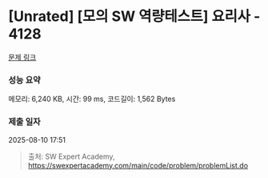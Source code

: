 # [Unrated] [모의 SW 역량테스트] 요리사 - 4128 

[문제 링크](https://swexpertacademy.com/main/code/problem/problemDetail.do?contestProbId=AWJR5apqD0EDFAXc) 

### 성능 요약

메모리: 6,240 KB, 시간: 99 ms, 코드길이: 1,562 Bytes

### 제출 일자

2025-08-10 17:51



> 출처: SW Expert Academy, https://swexpertacademy.com/main/code/problem/problemList.do